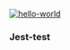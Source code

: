 [![hello-world](https://github.com/bm-Storage/hexlet-jest/actions/workflows/test.yml/badge.svg)](https://github.com/bm-Storage/hexlet-jest/actions/workflows/test.yml)
### Jest-test